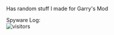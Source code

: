 Has random stuff I made for Garry's Mod

Spyware Log: \
![visitors](https://visitor-badge.laobi.icu/badge?page_id=awesomeusername69420.miscellaneous-gmod-stuff)
